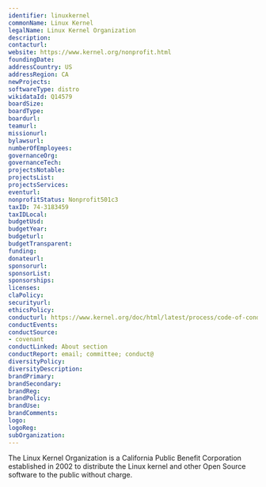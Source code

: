 ```yaml
---
identifier: linuxkernel
commonName: Linux Kernel
legalName: Linux Kernel Organization
description:
contacturl:
website: https://www.kernel.org/nonprofit.html
foundingDate:
addressCountry: US
addressRegion: CA
newProjects:
softwareType: distro
wikidataId: Q14579
boardSize:
boardType:
boardurl:
teamurl:
missionurl:
bylawsurl:
numberOfEmployees:
governanceOrg:
governanceTech:
projectsNotable:
projectsList:
projectsServices:
eventurl:
nonprofitStatus: Nonprofit501c3
taxID: 74-3183459
taxIDLocal:
budgetUsd:
budgetYear:
budgeturl:
budgetTransparent:
funding:
donateurl:
sponsorurl:
sponsorList:
sponsorships:
licenses:
claPolicy:
securityurl:
ethicsPolicy:
conducturl: https://www.kernel.org/doc/html/latest/process/code-of-conduct.html
conductEvents:
conductSource: 
- covenant
conductLinked: About section
conductReport: email; committee; conduct@
diversityPolicy:
diversityDescription:
brandPrimary:
brandSecondary:
brandReg:
brandPolicy:
brandUse:
brandComments:
logo:
logoReg:
subOrganization:
---
```


The Linux Kernel Organization is a California Public Benefit Corporation established in 2002 to distribute the Linux kernel and other Open Source software to the public without charge.
